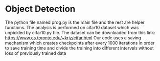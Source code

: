 # Object Detection
The python file named prog.py is the main file and the rest are helper functions.
The analysis is performed on cifar10 dataset which was unpickled by cifar10.py file.
The dataset can be downloaded from this link: https://www.cs.toronto.edu/~kriz/cifar.html
Our code uses a saving mechanism which creates checkpoints after every 1000 iterations in order to save training time and divide the training into different intervals without loss of previously trained data
 
